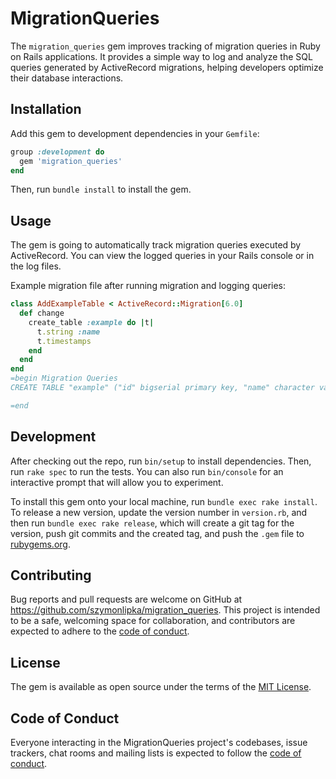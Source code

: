 # MigrationQueries

The `migration_queries` gem improves tracking of migration queries in Ruby on Rails applications. It provides a simple way to log and analyze the SQL queries generated by ActiveRecord migrations, helping developers optimize their database interactions.

## Installation

Add this gem to development dependencies in your `Gemfile`:

```ruby
group :development do
  gem 'migration_queries'
end
```

Then, run `bundle install` to install the gem.

## Usage

The gem is going to automatically track migration queries executed by ActiveRecord. You can view the logged queries in your Rails console or in the log files.

Example migration file after running migration and logging queries:

```ruby
class AddExampleTable < ActiveRecord::Migration[6.0]
  def change
    create_table :example do |t|
      t.string :name
      t.timestamps
    end
  end
end
=begin Migration Queries
CREATE TABLE "example" ("id" bigserial primary key, "name" character varying, "created_at" timestamp(6) NOT NULL, "updated_at" timestamp(6) NOT NULL)

=end
```

## Development

After checking out the repo, run `bin/setup` to install dependencies. Then, run `rake spec` to run the tests. You can also run `bin/console` for an interactive prompt that will allow you to experiment.

To install this gem onto your local machine, run `bundle exec rake install`. To release a new version, update the version number in `version.rb`, and then run `bundle exec rake release`, which will create a git tag for the version, push git commits and the created tag, and push the `.gem` file to [rubygems.org](https://rubygems.org).

## Contributing

Bug reports and pull requests are welcome on GitHub at https://github.com/szymonlipka/migration_queries. This project is intended to be a safe, welcoming space for collaboration, and contributors are expected to adhere to the [code of conduct](https://github.com/[USERNAME]/migration_queries/blob/master/CODE_OF_CONDUCT.md).

## License

The gem is available as open source under the terms of the [MIT License](https://opensource.org/licenses/MIT).

## Code of Conduct

Everyone interacting in the MigrationQueries project's codebases, issue trackers, chat rooms and mailing lists is expected to follow the [code of conduct](https://github.com/[USERNAME]/migration_queries/blob/master/CODE_OF_CONDUCT.md).
